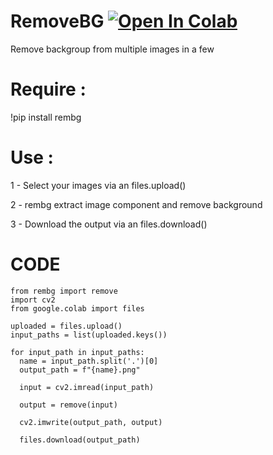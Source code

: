 # RemoveBG [![Open In Colab](https://colab.research.google.com/assets/colab-badge.svg)](https://colab.research.google.com/github/reirualluap/RemoveBG/blob/main/RemoveBG.ipynb)
Remove backgroup from multiple images in a few

# Require : 
!pip install rembg

# Use : 

1 - Select your images via an files.upload()

2 - rembg extract image component and remove background

3 - Download the output via an files.download()

# CODE 

```
from rembg import remove
import cv2
from google.colab import files

uploaded = files.upload()
input_paths = list(uploaded.keys())

for input_path in input_paths:
  name = input_path.split('.')[0]
  output_path = f"{name}.png"

  input = cv2.imread(input_path)

  output = remove(input)

  cv2.imwrite(output_path, output)

  files.download(output_path)

```
